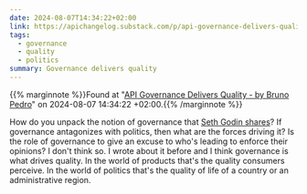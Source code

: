 ```yaml
---
date: 2024-08-07T14:34:22+02:00
link: https://apichangelog.substack.com/p/api-governance-delivers-quality
tags:
  - governance
  - quality
  - politics
summary: Governance delivers quality
---
```

{{% marginnote %}}Found at "[API Governance Delivers Quality - by Bruno Pedro](https://web.archive.org/web/20240807143422/https://apichangelog.substack.com/p/api-governance-delivers-quality)" on 2024-08-07 14:34:22 +02:00.{{% /marginnote %}}

How do you unpack the notion of governance that [Seth Godin shares](https://notes.brunopedro.com/2024/08/07/20240807123028/)? If governance antagonizes with politics, then what are the forces driving it? Is the role of governance to give an excuse to who's leading to enforce their opinions? I don't think so. I wrote about it before and I think governance is what drives quality. In the world of products that's the quality consumers perceive. In the world of politics that's the quality of life of a country or an administrative region.